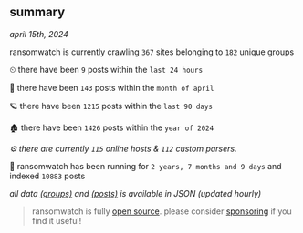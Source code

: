 
## summary
_april 15th, 2024_

ransomwatch is currently crawling `367` sites belonging to `182` unique groups

⏲ there have been `9` posts within the `last 24 hours`

🦈 there have been `143` posts within the `month of april`

🪐 there have been `1215` posts within the `last 90 days`

🏚 there have been `1426` posts within the `year of 2024`

_⚙️ there are currently `115` online hosts & `112` custom parsers._

🦕 ransomwatch has been running for `2 years, 7 months and 9 days` and indexed `10883` posts

_all data  [(groups)](http://ransomwhat.telemetry.ltd/groups) and [(posts)](http://ransomwhat.telemetry.ltd/posts) is available in JSON (updated hourly)_

> ransomwatch is fully [open source](https://github.com/joshhighet/ransomwatch#ransomwatch--). please consider [sponsoring](https://github.com/sponsors/joshhighet) if you find it useful!
